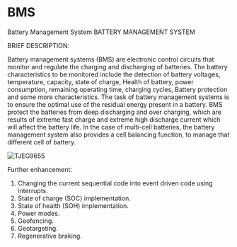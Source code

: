# BMS
Battery Management System
BATTERY MANAGEMENT SYSTEM


BRIEF DESCRIPTION:

Battery management systems (BMS) are electronic control circuits that monitor and regulate the charging and discharging of batteries. The battery characteristics to be monitored include the detection of battery voltages, temperature, capacity, state of charge, Health of battery, power consumption, remaining operating time, charging cycles, Battery protection and some more characteristics.
The task of battery management systems is to ensure the optimal use of the residual energy present in a battery. BMS protect the batteries from deep discharging and over charging, which are results of extreme fast charge and extreme high discharge current which will affect the battery life. In the case of multi-cell batteries, the battery management system also provides a cell balancing function, to manage that different cell of battery.






![TJEG9655](https://github.com/RovanPereira/BMS/assets/122261946/90ee77eb-33b8-4879-adf6-f0af97efaa1e)











Further enhancement:

1.	Changing the current sequential code into event driven code using interrupts.
2.	State of charge (SOC) implementation.
3.	State of health (SOH) implementation.
4.	Power modes.
5.	Geofencing.
6.	Geotargeting.
7.	Regenerative braking.






























































